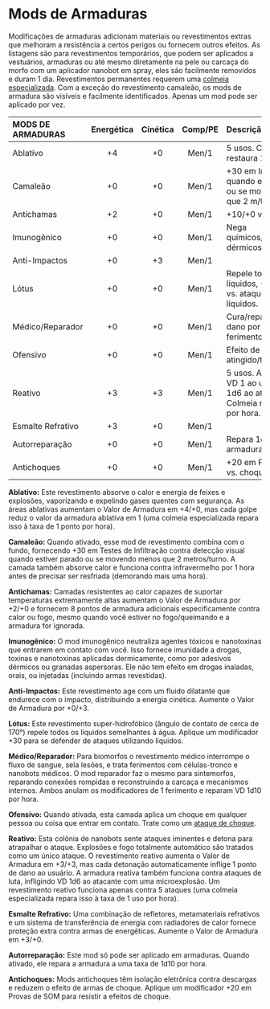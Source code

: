 # Mods de Armaduras

Modificações de armaduras adicionam materiais ou revestimentos extras que melhoram a resistência a certos perigos ou fornecem outros efeitos. As listagens são para revestimentos temporários, que podem ser aplicados a vestuários, armaduras ou até mesmo diretamente na pele ou carcaça do morfo com um aplicador nanobot em spray, eles são facilmente removidos e duram 1 dia. Revestimentos permanentes requerem uma [colmeia especializada](../16/19-nanotech.md#hives). Com a exceção do revestimento camaleão, os mods de armadura são visíveis e facilmente identificados. Apenas um mod pode ser aplicado por vez.

| MODS DE ARMADURAS                              | Energética | Cinética | Comp/<!-- CLEANED wbr -->PE | Descrição                                                                                              |
|:---------------------------------------------- |:----------:|:--------:|:-------------------------------------:|:------------------------------------------------------------------------------------------------------ |
| Ablativo                                       |     +4     |    +0    |                 Men/1                 | 5 usos. Colmeia restaura 1 uso por hora.                                                               |
| Camaleão                                       |     +0     |    +0    |                 Men/1                 | +30 em Infiltração quando estiver parado ou se movendo menos que 2&nbsp;m/turno.                       |
| Antichamas                                     |     +2     |    +0    |                 Men/1                 | +10/+0 vs. fogo/calor.                                                                                 |
| Imunogênico                                    |     +0     |    +0    |                 Men/1                 | Nega químicos/drogas/toxinas dérmicos.                                                                 |
| Anti-Impactos                                  |     +0     |    +3    |                 Men/1                 |                                                                                                        |
| Lótus                                          |     +0     |    +0    |                 Men/1                 | Repele todos os líquidos, +30 em defesa vs. ataques com líquidos.                                      |
| Médico/<!-- CLEANED wbr -->Reparador |     +0     |    +0    |                 Men/1                 | Cura/repara 1d10 de dano por hora, ignora 1 ferimento.                                                 |
| Ofensivo                                       |     +0     |    +0    |                 Men/1                 | Efeito de choque se atingido/tocado.                                                                   |
| Reativo                                        |     +3     |    +3    |                 Men/1                 | 5 usos. Acertos infligem VD 1 ao usuário, VD 1d6 ao atacante de luta. Colmeia restaura 1 uso por hora. |
| Esmalte Refrativo                              |     +3     |    +0    |                 Men/1                 |                                                                                                        |
| Autorreparação                                 |     +0     |    +0    |                 Men/1                 | Repara 1d10 de dano à armadura por hora.                                                               |
| Antichoques                                    |     +0     |    +0    |                 Men/1                 | +20 em Provas de SOM vs. choque.                                                                       |

**Ablativo:** Este revestimento absorve o calor e energia de feixes e explosões, vaporizando e expelindo gases quentes com segurança. As áreas ablativas aumentam o Valor de Armadura em +4/+0, mas cada golpe reduz o valor da armadura ablativa em 1 (uma colmeia especializada repara isso à taxa de 1 ponto por hora).

**Camaleão:** Quando ativado, esse mod de revestimento combina com o fundo, fornecendo +30 em Testes de Infiltração contra detecção visual quando estiver parado ou se movendo menos que 2 metros/turno. A camada também absorve calor e funciona contra infravermelho por 1 hora antes de precisar ser resfriada (demorando mais uma hora).

**Antichamas:** Camadas resistentes ao calor capazes de suportar temperaturas extremamente altas aumentam o Valor de Armadura por +2/+0 e fornecem 8 pontos de armadura adicionais especificamente contra calor ou fogo, mesmo quando você estiver no fogo/queimando e a armadura for ignorada.

**Imunogênico:** O mod imunogênico neutraliza agentes tóxicos e nanotoxinas que entrarem em contato com você. Isso fornece imunidade a drogas, toxinas e nanotoxinas aplicadas dermicamente, como por adesivos dérmicos ou granadas aspersoras. Ele não tem efeito em drogas inaladas, orais, ou injetadas (incluindo armas revestidas).

**Anti-Impactos:** Este revestimento age com um fluido dilatante que endurece com o impacto, distribuindo a energia cinética. Aumente o Valor de Armadura por +0/+3.

**Lótus:** Este revestimento super-hidrofóbico (ângulo de contato de cerca de 170°) repele todos os líquidos semelhantes à água. Aplique um modificador +30 para se defender de ataques utilizando líquidos.

**Médico/Reparador:** Para biomorfos o revestimento médico interrompe o fluxo de sangue, sela lesões, e trata ferimentos com células-tronco e nanobots médicos. O mod reparador faz o mesmo para sintemorfos, reparando conexões rompidas e reconstruindo a carcaça e mecanismos internos. Ambos anulam os modificadores de 1 ferimento e reparam VD 1d10 por hora.

**Ofensivo:** Quando ativada, esta camada aplica um choque em qualquer pessoa ou coisa que entrar em contato. Trate como um [ataque de choque](../12/15-special-attacks.md#shock-attacks).

**Reativo:** Esta colônia de nanobots sente ataques iminentes e detona para atrapalhar o ataque. Explosões e fogo totalmente automático são tratados como um único ataque. O revestimento reativo aumenta o Valor de Armadura em +3/+3, mas cada detonação automaticamente inflige 1 ponto de dano ao usuário. A armadura reativa também funciona contra ataques de luta, infligindo VD 1d6 ao atacante com uma microexplosão. Um revestimento reativo funciona apenas contra 5 ataques (uma colmeia especializada repara isso à taxa de 1 uso por hora).

**Esmalte Refrativo:** Uma combinação de refletores, metamateriais refrativos e um sistema de transferência de energia com radiadores de calor fornece proteção extra contra armas de energéticas. Aumente o Valor de Armadura em +3/+0.

**Autorreparação:** Este mod só pode ser aplicado em armaduras. Quando ativado, ele repara a armadura a uma taxa de 1d10 por hora.

**Antichoques:** Mods antichoques têm isolação eletrônica contra descargas e reduzem o efeito de armas de choque. Aplique um modificador +20 em Provas de SOM para resistir a efeitos de choque.
